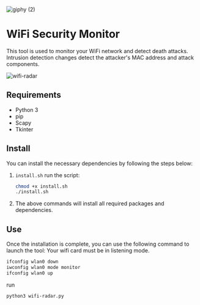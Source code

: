 ![giphy (2)](https://github.com/2u1fuk4r/wifi-radar/assets/48758393/1a18f2ac-601a-4f69-916b-b65e9cc32e88)
# WiFi Security Monitor

This tool is used to monitor your WiFi network and detect death attacks. Intrusion detection changes detect the attacker's MAC address and attack components.

![wifi-radar](https://github.com/2u1fuk4r/wifi-radar/assets/48758393/500f3bbc-814c-4573-adbd-de1ac8e6cf7a)

## Requirements

- Python 3
- pip 
- Scapy
- Tkinter

## Install

You can install the necessary dependencies by following the steps below:

1. `install.sh` run the script:

    ```bash
    chmod +x install.sh
    ./install.sh
    ```


2. The above commands will install all required packages and dependencies.

## Use

Once the installation is complete, you can use the following command to launch the tool:
Your wifi card must be in listening mode.

```bash
ifconfig wlan0 down
iwconfig wlan0 mode monitor
ifconfig wlan0 up
```
run
```bash
python3 wifi-radar.py
```
